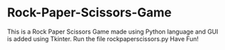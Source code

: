 # Rock-Paper-Scissors-Game
This is a Rock Paper Scissors Game made using Python language and GUI is added using Tkinter. 
Run the file rockpaperscissors.py
Have Fun!
